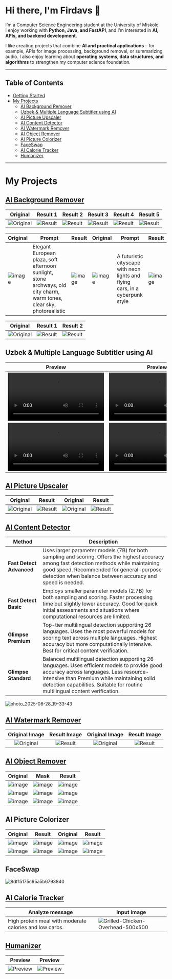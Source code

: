 # Hi there, I'm Firdavs 👋

I’m a Computer Science Engineering student at the University of Miskolc.  
I enjoy working with **Python, Java, and FastAPI**, and I’m interested in **AI, APIs, and backend development**.  

I like creating projects that combine **AI and practical applications** – for example, APIs for image processing, background removal, or summarizing audio. I also enjoy learning about **operating systems, data structures, and algorithms** to strengthen my computer science foundation.  

---

## Table of Contents
- [Getting Started](#getting-started)
- [My Projects](#my-projects)
  - [AI Background Remover](#ai-background-remover)
  - [Uzbek & Multiple Language Subtitler using AI](#uzbek--multiple-language-subtitler-using-ai)
  - [AI Picture Upscaler](#ai-picture-upscaler)
  - [AI Content Detector](#ai-content-detector)
  - [AI Watermark Remover](#ai-watermark-remover)
  - [AI Object Remover](#ai-object-remover)
  - [AI Picture Colorizer](#ai-picture-colorizer)
  - [FaceSwap](#faceswap)
  - [AI Calorie Tracker](#ai-calorie-tracker)
  - [Humanizer](#humanizer)

---

# My Projects

## [AI Background Remover](https://rapidapi.com/firdavscoder1/api/ai-background-remover)

| Original | Result 1 | Result 2 | Result 3 | Result 4 | Result 5 |
|----------|----------|----------|----------|----------|----------|
| ![Original](https://github.com/Firdavs-coder/remove-bg/raw/main/inputs/person.png) | ![Result](https://github.com/Firdavs-coder/remove-bg/raw/main/outputs/output1.png) | ![Result](https://github.com/Firdavs-coder/remove-bg/raw/main/outputs/output2.png) | ![Result](https://github.com/Firdavs-coder/remove-bg/raw/main/outputs/output3.png) | ![Result](https://github.com/Firdavs-coder/remove-bg/raw/main/outputs/output4.png) | ![Result](https://github.com/Firdavs-coder/remove-bg/raw/main/outputs/output5.png) |

| Original | Prompt | Result | Original | Prompt | Result |
| ------ | ------ | ------ | ------ | ------ | ------ |
| ![image](https://github.com/Firdavs-coder/remove-bg/raw/main/outputs/output1.png) | Elegant European plaza, soft afternoon sunlight, stone archways, old city charm, warm tones, clear sky, photorealistic | ![image](https://github.com/Firdavs-coder/remove-bg/raw/main/outputs/output6.png) | ![image](https://i.ibb.co/YBvHfYYZ/mclaren-1-ht-gmh-240412-1712928561648-hp-Main-16x9.png) | A futuristic cityscape with neon lights and flying cars, in a cyberpunk style | ![image](https://i.ibb.co/LjydkBt/image.png) |

| Original | Result 1 | Result 2 |
|----------|----------|----------|
| ![Original](https://github.com/Firdavs-coder/remove-bg/raw/main/outputs/video1.gif) | ![Result](https://github.com/Firdavs-coder/remove-bg/raw/main/outputs/video2.gif) | ![Result](https://github.com/Firdavs-coder/remove-bg/raw/main/outputs/video3.gif) |

## Uzbek & Multiple Language Subtitler using AI
| Preview | Preview | Preview | Preview |
|---------|---------|---------|---------|
| <video src="https://github.com/user-attachments/assets/450ca0e3-a28a-4575-844b-ea485780f04e"></video> | <video src="https://github.com/user-attachments/assets/4e1796c4-a5a2-4d41-86e6-7678a933d746"></video> | <video src="https://github.com/user-attachments/assets/a2643863-6667-4a73-ba0e-687706c42203"></video> | <video src="https://github.com/user-attachments/assets/a41c8200-c94a-49f1-bd3c-73456606cb43"></video> |
| <video src="https://github.com/user-attachments/assets/7978ebbb-e7b1-48e2-90a7-5c03ee000836"></video> | <video src="https://github.com/user-attachments/assets/3316dc33-f829-4cf0-83fb-9979cecb2038"></video> | <video src="https://github.com/user-attachments/assets/a96ce56b-0072-4af7-a7fd-5cab3da89ea6"></video> | <video src="https://github.com/user-attachments/assets/b3498fc0-af0f-43c0-b14d-8c3ed2514e18"></video> |

## [AI Picture Upscaler](https://rapidapi.com/firdavscoder1/api/ai-picture-upscaler)

| Original | Result | Original | Result |
| --- | --- | --- | --- |
| ![Original](https://i.ibb.co/rRD8MPFL/photo-2025-04-26-11-03-47.jpg) | ![Result](https://i.ibb.co/nN1frMCC/568e7ca7-5c10-434e-8f81-f7e1286e0575.png) | ![Original](https://i.ibb.co/Ld2DKrwz/photo-2025-04-26-11-16-30.jpg) | ![Result](https://i.ibb.co/3yvHtjJv/56acbf26-41b8-45e3-a73c-a0fe4efb685e.png) |

## [AI Content Detector](https://rapidapi.com/firdavscoder1/api/ai-content-detector11)

| Method                        | Description |
|-------------------------------|-------------|
| **Fast Detect Advanced**    | Uses larger parameter models (7B) for both sampling and scoring. Offers the highest accuracy among fast detection methods while maintaining good speed. Recommended for general-purpose detection when balance between accuracy and speed is needed. |
| **Fast Detect Basic**    | Employs smaller parameter models (2.7B) for both sampling and scoring. Faster processing time but slightly lower accuracy. Good for quick initial assessments and situations where computational resources are limited. |
| **Glimpse Premium** | Top-tier multilingual detection supporting 26 languages. Uses the most powerful models for scoring text across multiple languages. Highest accuracy but more computationally intensive. Best for critical content verification. |
| **Glimpse Standard** | Balanced multilingual detection supporting 26 languages. Uses efficient models to provide good accuracy across languages. Less resource-intensive than Premium while maintaining solid detection capabilities. Suitable for routine multilingual content verification. |

![photo_2025-08-28_19-33-43](https://github.com/user-attachments/assets/68d88d8c-ee8c-46bd-9d29-5cb951da5324)

## [AI Watermark Remover](https://rapidapi.com/firdavscoder1/api/ai-watermark-remover)

| Original Image | Result Image | Original Image | Result Image |
|:--------------:|:------------:|:--------------:|:------------:|
| ![Original](https://github.com/user-attachments/assets/f9c0b63d-e19c-4e07-b3a7-2b120e94de99) | ![Result](https://github.com/user-attachments/assets/5b1fbda8-b47f-4cc0-acba-8ee75d8a2af9) | ![Original](https://github.com/user-attachments/assets/bc0c33a0-eb3e-469f-ab82-94893234dbca) | ![Result](https://github.com/user-attachments/assets/d7d01392-ff52-470c-adca-f5325a605053) |

## [AI Object Remover](https://rapidapi.com/firdavscoder1/api/object-remover)

| Original|   Mask |Result |
| ------ | ------ | ------ |
| ![image](https://i.ibb.co/wMRsybC/62f2ab4ebeacab3383b5e.png) | ![image](https://i.ibb.co/qrXndd3/2e5cd06873e4144d3abbf.png) | ![image](https://i.ibb.co/RCtRPjJ/download.jpg) |
| ![image](https://i.ibb.co/5nfcm1P/dracaena-cinnabari.jpg) | ![image](https://i.ibb.co/NpLT9T8/result.jpg) | ![image](https://i.ibb.co/dsZfNvb/download.jpg) |
| ![image](https://i.ibb.co/KyJ5CWy/original.png) | ![image](https://i.ibb.co/LCww7LY/result.jpg) | ![image](https://i.ibb.co/GPx7xJg/download.jpg) |

##  AI Picture Colorizer

|  Original |Result |  Original |Result |
| ------ | ------ | ------ | ------ |
| ![image](https://i.ibb.co/12vJ841/01-landscape-photograph-in-black-and-white-6466-900-600-100.webp) | ![image](https://i.ibb.co/nw9fqHN/download.jpg) | ![image](https://i.ibb.co/VMhtcvL/BW-using-curves.webp) | ![image](https://i.ibb.co/GTkYFwp/download.jpg) |
| ![image](https://i.ibb.co/JCMtctm/360-F-236663023-r-Wz-CTBGv3-OI4-Te-Usb6-Mqi-Zz-Fgn-ROq5-YX.jpg) | ![image](https://i.ibb.co/TW24whF/download.jpg) | ![image](https://i.ibb.co/rZyd119/man-8554081-640.webp) | ![image](https://i.ibb.co/MZs8S0t/download.jpg) |

## FaceSwap

![8df15175c95a5b6793840](https://github.com/user-attachments/assets/97fa6b9d-d801-47a0-9e68-a3a74498bd9b)

## [AI Calorie Tracker](https://rapidapi.com/firdavscoder1/api/ai-calorie-tracker)

| Analyze message | Input image |
| --- | --- |
| High protein meal with moderate calories and low carbs. | ![Grilled-Chicken-Overhead-500x500](https://github.com/user-attachments/assets/981a82b0-3911-4538-99c2-e64674c3026a) |

## [Humanizer](https://github.com/Firdavs-coder/ai_humanizer)

| Preview | Preview |
| --- | --- |
| ![Preview](https://github.com/user-attachments/assets/5cdb4556-0892-4ff2-9311-cd7f4609ea45) | ![Preview](https://github.com/user-attachments/assets/bc2a28b5-a74b-41a3-9944-965310d41d28) |
